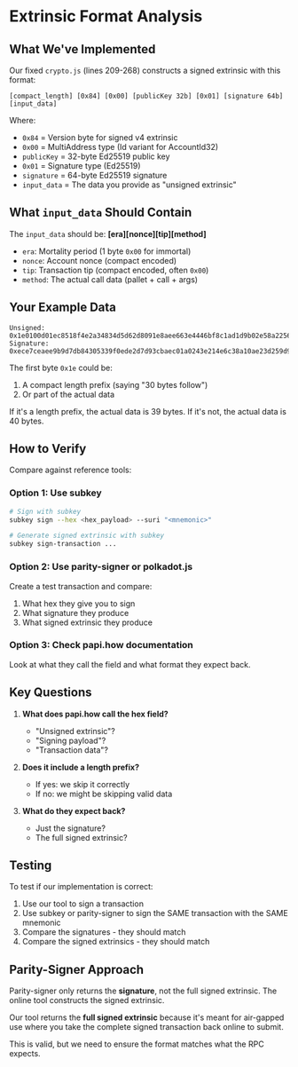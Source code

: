 # Extrinsic Format Analysis

## What We've Implemented

Our fixed `crypto.js` (lines 209-268) constructs a signed extrinsic with this format:

```
[compact_length] [0x84] [0x00] [publicKey 32b] [0x01] [signature 64b] [input_data]
```

Where:
- `0x84` = Version byte for signed v4 extrinsic
- `0x00` = MultiAddress type (Id variant for AccountId32)
- `publicKey` = 32-byte Ed25519 public key
- `0x01` = Signature type (Ed25519)
- `signature` = 64-byte Ed25519 signature
- `input_data` = The data you provide as "unsigned extrinsic"

## What `input_data` Should Contain

The `input_data` should be: **[era][nonce][tip][method]**

- `era`: Mortality period (1 byte `0x00` for immortal)
- `nonce`: Account nonce (compact encoded)
- `tip`: Transaction tip (compact encoded, often `0x00`)
- `method`: The actual call data (pallet + call + args)

## Your Example Data

```
Unsigned: 0x1e0100d01ec8518f4e2a34834d5d62d8091e8aee663e4446bf8c1ad1d9b02e58a225680300000000
Signature: 0xece7ceaee9b9d7db84305339f0ede2d7d93cbaec01a0243e214e6c38a10ae23d259d9dbc998e2f37133356057abf3cf43e07ae5938dd78c8fd1c9823c4650908
```

The first byte `0x1e` could be:
1. A compact length prefix (saying "30 bytes follow")
2. Or part of the actual data

If it's a length prefix, the actual data is 39 bytes.
If it's not, the actual data is 40 bytes.

## How to Verify

Compare against reference tools:

### Option 1: Use subkey
```bash
# Sign with subkey
subkey sign --hex <hex_payload> --suri "<mnemonic>"

# Generate signed extrinsic with subkey
subkey sign-transaction ...
```

### Option 2: Use parity-signer or polkadot.js
Create a test transaction and compare:
1. What hex they give you to sign
2. What signature they produce
3. What signed extrinsic they produce

### Option 3: Check papi.how documentation
Look at what they call the field and what format they expect back.

## Key Questions

1. **What does papi.how call the hex field?**
   - "Unsigned extrinsic"?
   - "Signing payload"?
   - "Transaction data"?

2. **Does it include a length prefix?**
   - If yes: we skip it correctly
   - If no: we might be skipping valid data

3. **What do they expect back?**
   - Just the signature?
   - The full signed extrinsic?

## Testing

To test if our implementation is correct:

1. Use our tool to sign a transaction
2. Use subkey or parity-signer to sign the SAME transaction with the SAME mnemonic
3. Compare the signatures - they should match
4. Compare the signed extrinsics - they should match

## Parity-Signer Approach

Parity-signer only returns the **signature**, not the full signed extrinsic. The online tool constructs the signed extrinsic.

Our tool returns the **full signed extrinsic** because it's meant for air-gapped use where you take the complete signed transaction back online to submit.

This is valid, but we need to ensure the format matches what the RPC expects.
